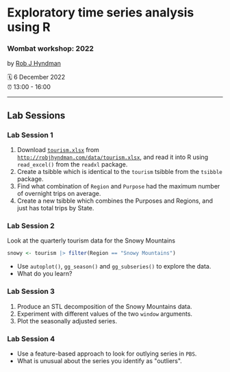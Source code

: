 Exploratory time series analysis using R
================

### Wombat workshop: 2022

by [Rob J Hyndman](https://robjhyndman.com)

:spiral_calendar: 6 December 2022<br>
:alarm_clock:     13:00 - 16:00<br>

-----

## Lab Sessions

### Lab Session 1

 1. Download [`tourism.xlsx`](http://robjhyndman.com/data/tourism.xlsx) from [`http://robjhyndman.com/data/tourism.xlsx`](http://robjhyndman.com/data/tourism.xlsx), and read it into R using `read_excel()` from the `readxl` package.
 2. Create a tsibble which is identical to the `tourism` tsibble from the `tsibble` package.
 3. Find what combination of `Region` and `Purpose` had the maximum number of overnight trips on average.
 4. Create a new tsibble which combines the Purposes and Regions, and just has total trips by State.

### Lab Session 2

Look at the quarterly tourism data for the Snowy Mountains

```r
snowy <- tourism |> filter(Region == "Snowy Mountains")
```

- Use `autoplot()`, `gg_season()` and `gg_subseries()` to explore the data.
- What do you learn?

### Lab Session 3


1. Produce an STL decomposition of the Snowy Mountains data.
2. Experiment with different values of the two `window` arguments.
3. Plot the seasonally adjusted series.

### Lab Session 4

* Use a feature-based approach to look for outlying series in `PBS`.
* What is unusual about the series you identify as "outliers".
